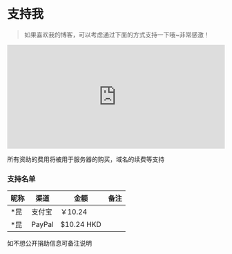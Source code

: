# 支持我


> 如果喜欢我的博客，可以考虑通过下面的方式支持一下哦~非常感激！

<iframe src="https://sponsor.radish.cloud/simple/" style="overflow-x:hidden;overflow-y:hidden; border:0xp none #fff; min-height:240px; width:100%;"  frameborder="0" scrolling="no"></iframe>

所有资助的费用将被用于服务器的购买，域名的续费等支持

### 支持名单

| 昵称 | 渠道   | 金额        | 备注 |
| ---- | ------ | ----------- | ---- |
| *昆  | 支付宝 | ￥10.24     |      |
| *昆  | PayPal | \$10.24 HKD |      |

如不想公开捐助信息可备注说明

<!--more-->

